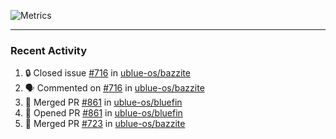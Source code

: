 ![Metrics](https://metrics.lecoq.io/KyleGospo?template=classic&base=header%2C%20activity%2C%20community%2C%20repositories%2C%20metadata&base.indepth=false&base.hireable=false&base.skip=false&config.timezone=America%2FLos_Angeles)

---
### Recent Activity
<!--START_SECTION:activity-->
1. 🔒 Closed issue [#716](https://github.com/ublue-os/bazzite/issues/716) in [ublue-os/bazzite](https://github.com/ublue-os/bazzite)
2. 🗣 Commented on [#716](https://github.com/ublue-os/bazzite/issues/716#issuecomment-1917561100) in [ublue-os/bazzite](https://github.com/ublue-os/bazzite)
3. 🎉 Merged PR [#861](https://github.com/ublue-os/bluefin/pull/861) in [ublue-os/bluefin](https://github.com/ublue-os/bluefin)
4. 💪 Opened PR [#861](https://github.com/ublue-os/bluefin/pull/861) in [ublue-os/bluefin](https://github.com/ublue-os/bluefin)
5. 🎉 Merged PR [#723](https://github.com/ublue-os/bazzite/pull/723) in [ublue-os/bazzite](https://github.com/ublue-os/bazzite)
<!--END_SECTION:activity-->
